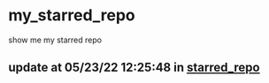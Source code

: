# my_starred_repo
show me my starred repo

update at 05/23/22 12:25:48 in [starred_repo](./index.html)
---

